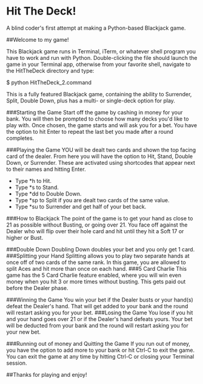 # Hit The Deck!

A blind coder's first attempt at making a Python-based Blackjack game.


##Welcome to my game!

This Blackjack game runs in Terminal, iTerm, or whatever shell program you have  to work and run with Python. Double-clicking the file should launch the game in your Terminal app, otherwise from your favorite shell, navigate to the HitTheDeck directory and type:

$ python HitTheDeck_2.command

This is a fully featured Blackjack game, containing the ability to Surrender, Split, Double Down, plus has a multi- or single-deck option for play.

###Starting the Game
Start off the game by cashing in money for your bank. You will then be prompted to choose how many decks you'd like to play with. Once chosen, the game starts and will ask you for a bet. You have the option to hit Enter to repeat the last bet you made after a round completes.

###Playing the Game
YOU will be dealt two cards and shown the top facing card of the dealer. From here you will have the option to Hit, Stand, Double Down, or Surrender. These are activated using shortcodes that appear next to their names and hitting Enter.

* Type *h to Hit.
* Type *s to Stand.
* Type *dd to Double Down.
* Type *sp to Split if you are dealt two cards of the same value.
* Type *su to Surrender and get half of your bet back.

###How to Blackjack
The point of the game is to get your hand as close to 21 as possible without Busting, or going over 21. You face off against the Dealer who will flip over their hole card and hit until they hit a Soft 17 or higher or Bust.

###Double Down
Doubling Down doubles your bet and you only get 1 card.
###Splitting your Hand
Splitting allows you to play two separate hands at once off of two cards of the same rank. In this game, you are allowed to split Aces and hit more than once on each hand.
###5 Card Charlie
This game has the 5 Card Charlie feature enabled, where you will win even money when you hit 3 or more times without busting. This gets paid out before the Dealer phase.

###Winning the Game
You win your bet if the Dealer busts or your hand(s) defeat the Dealer's hand. That will get added to your bank and the round will restart asking you for your bet. 
###Losing the Game
You lose if you hit and your hand goes over 21 or if the Dealer's hand defeats yours. Your bet will be deducted from your bank and the round will restart asking you for your new bet.

###Running out of money and Quitting the Game
If you run out of money, you have the option to add more to your bank or hit Ctrl-C to exit the game. You can exit the game at any time by hitting Ctrl-C or closing your Terminal session.

##Thanks for playing and enjoy!